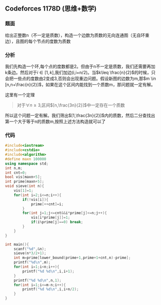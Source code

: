 ## Codeforces 1178D (思维+数学)

### 题面

给出正整数n（不一定是质数），构造一个边数为质数的无向连通图（无自环重边），且图的每个节点的度数为质数

### 分析



我们先构造一个环,每个点的度数都是2。但由于n不一定是质数，我们还需要再加k条边。然后对于$i \in [1,k]$,我们加边(i,i+n/2)。当$k\leq \frac{n}{2}$的时候，只会把一些点的度数由2变成3,否则会出现重边问题。假设新图的边数为m,那$m \in [n,n+\frac{n}{2}]$，如果在这个区间内能找到一个质数m，那问题就一定有解。

这里有一个定理

>对于$\forall n \geq 3$,区间$[n,\frac{3n}{2}]$中一定存在一个质数

所以这个问题一定有解。我们筛出$[1,\frac{3n}{2}]$内的质数，然后二分查找出第一个大于等于n的质数m,按照上述方法构造就可以了

### 代码

```cpp
#include<iostream>
#include<cstdio>
#include<algorithm>
#define maxn 100000
using namespace std;
int n,m;
int cnt=0;
bool vis[maxn+5];
int prime[maxn+5];
void sieve(int n){
	vis[1]=1;
	for(int i=2;i<=n;i++){
		if(!vis[i]){
			prime[++cnt]=i;
		}
		for(int j=1;j<=cnt&&i*prime[j]<=n;j++){
			vis[i*prime[j]]=1;
			if(i%prime[j]==0) break;
		}
	}
}

int main(){
	scanf("%d",&n);
	sieve(n*3/2+1);
	int m=prime[lower_bound(prime+1,prime+1+cnt,n)-prime];
	printf("%d\n",m);
	for(int i=1;i<n;i++){
		printf("%d %d\n",i,i+1);
	}
	printf("%d %d\n",n,1);
	for(int i=1;i<=m-n;i++){
		printf("%d %d\n",i,i+n/2);
	}
}

```

